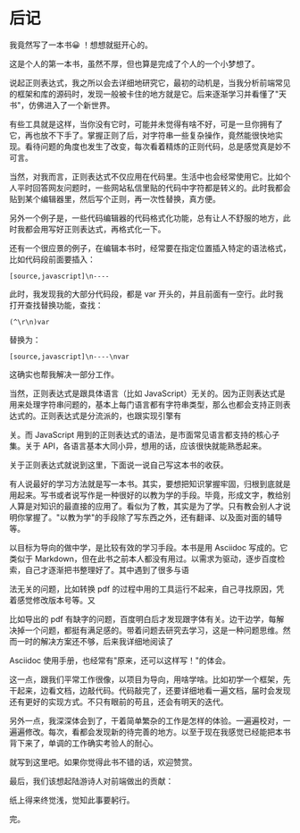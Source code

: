 # 后记

我竟然写了一本书:grinning: ！想想就挺开心的。

这是个人的第一本书，虽然不厚，但也算是完成了个人的一个小梦想了。

说起正则表达式，我之所以会去详细地研究它，最初的动机是，当我分析前端常见的框架和库的源码时，发现一般被卡住的地方就是它。后来逐渐学习并看懂了"天书"，仿佛进入了一个新世界。

有些工具就是这样，当你没有它时，可能并未觉得有啥不好，可是一旦你拥有了它，再也放不下手了。掌握正则了后，对字符串一些复杂操作，竟然能很快地实现。看待问题的角度也发生了改变，每次看着精炼的正则代码，总是感觉真是妙不可言。

当然，对我而言，正则表达式不仅应用在代码里。生活中也会经常使用它。比如个人平时回答网友问题时，一些网站私信里贴的代码中字符都是转义的。此时我都会贴到某个编辑器里，然后写个正则，再一次性替换，真方便。

另外一个例子是，一些代码编辑器的代码格式化功能，总有让人不舒服的地方，此时我都会用写好正则表达式，再格式化一下。

还有一个很应景的例子，在编辑本书时，经常要在指定位置插入特定的语法格式，比如代码段前面要插入：

```
[source,javascript]\n----
```

此时，我发现我的大部分代码段，都是 var 开头的，并且前面有一空行。此时我打开查找替换功能，查找：

```
(^\r\n)var
```

替换为：

```
[source,javascript]\n----\nvar
```

这确实也帮我解决一部分工作。

当然，正则表达式是跟具体语言（比如 JavaScript）无关的。因为正则表达式是用来处理字符串问题的，基本上每门语言都有字符串类型，那么也都会支持正则表达式的。正则表达式是分流派的，也跟实现引擎有

关。而 JavaScript 用到的正则表达式的语法，是市面常见语言都支持的核心子集。关于 API，各语言基本大同小异，想用的话，应该很快就能熟悉起来。

关于正则表达式就说到这里，下面说一说自己写这本书的收获。

有人说最好的学习方法就是写一本书。其实，要想把知识掌握牢固，归根到底就是用起来。写书或者说写作是一种很好的以教为学的手段。毕竟，形成文字，教给别人算是对知识的最直接的应用了。看似为了教，其实是为了学。只有教会别人才说明你掌握了。"以教为学"的手段除了写东西之外，还有翻译、以及面对面的辅导等。

以目标为导向的做中学，是比较有效的学习手段。本书是用 Asciidoc 写成的。它类似于 Markdown，但在此书之前本人都没有用过。以需求为驱动，逐步百度检索，自己才逐渐把书整理好了。其中遇到了很多与语

法无关的问题，比如转换 pdf 的过程中用的工具运行不起来，自己寻找原因，凭着感觉修改版本号等。又

比如导出的 pdf 有缺字的问题，百度明白后才发现跟字体有关。边干边学，每解决掉一个问题，都挺有满足感的。带着问题去研究去学习，这是一种问题思维。然而一时的解决方案还不够，后来我详细地阅读了

Asciidoc 使用手册，也经常有"原来，还可以这样写！"的体会。

这一点，跟我们平常工作很像，以项目为导向，用啥学啥。比如初学一个框架，先干起来，边看文档，边敲代码。代码敲完了，还要详细地看一遍文档，届时会发现还有更好的实现方式。不只有眼前的苟且，还会有明天的迭代。

另外一点，我深深体会到了，干着简单繁杂的工作是怎样的体验。一遍遍校对，一遍遍修改。每次，看都会发现新的待完善的地方。以至于现在我感觉已经能把本书背下来了，单调的工作确实考验人的耐心。

就写到这里吧。如果你觉得此书不错的话，欢迎赞赏。

最后，我们该想起陆游诗人对前端做出的贡献：

纸上得来终觉浅，觉知此事要躬行。

完。
